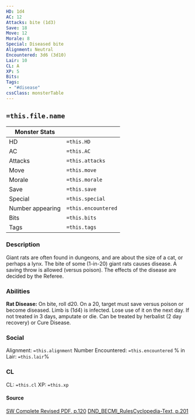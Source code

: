 ```yaml
---
HD: 1d4
AC: 12
Attacks: bite (1d3)
Save: 18
Move: 12
Morale: 8
Special: Diseased bite
Alignment: Neutral 
Encountered: 3d6 (3d10)
Lair: 10
CL: A
XP: 5
Bits:
Tags:
 - "#disease"
cssClass: monsterTable
---
```


## `=this.file.name`


| Monster Stats    |                     |
| ---------------- | ------------------- |
| HD               | `=this.HD`          |
| AC               | `=this.AC`          |
| Attacks          | `=this.attacks`     |
| Move             | `=this.move`        |
| Morale           | `=this.morale`      |
| Save             | `=this.save`        |
| Special          | `=this.special`     |
| Number appearing | `=this.encountered` |
| Bits             | `=this.bits`        |
| Tags             | `=this.tags`        | 


### Description
Giant rats are often found in dungeons, and are about the size of a cat, or perhaps a lynx. The bite of some (1-in-20) giant rats causes disease. A saving throw is allowed (versus poison). The effects of the disease are decided by the Referee.

### Abilities
**Rat Disease:** On bite, roll d20. On a 20, target must save versus poison or become diseased. Limb is (1d4) is infected. Lose use of it on the next day. If not treated in 3 days, amputate or die. Can be treated by herbalist (2 day recovery) or Cure Disease.

### Social
Alignment: `=this.alignment`
Number Encountered:  `=this.encountered`
% in Lair: `=this.lair`%

### CL
CL: `=this.cl`
XP: `=this.xp`

#### Source

[SW Complete Revised PDF, p.120](<obsidian://open?vault=swords_and_wizardry_ref&file=SW Complete Revised PDF.pdf>)
[DND_BECMI_RulesCyclopedia-Text, p.201](<obsidian://open?vault=swords_and_wizardry_ref&file=other OSR rules/DND_BECMI_RulesCyclopedia-Text.pdf>)






